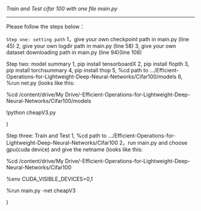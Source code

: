 _Train and Test cifar 100 with one file main.py_
***
Please follow the steps below：

`Step one: setting path` 
1，give your own checkpoint path in main.py (line 45) 
2,  give your own logdir path in main.py (line 58) 
3,  give your own dataset downloading path in main.py (line 94)(line 108)



Step two: model summary
1,  pip install tensorboardX 
2,  pip install flopth 
3,  pip install torchsummary 
4,  pip install thop 
5,  %cd path to .../Efficient-Operations-for-Lightweight-Deep-Neural-Networks/Cifar100/models 
6,  %run net.py 
(looks like this:

%cd /content/drive/My Drive/-Efficient-Operations-for-Lightweight-Deep-Neural-Networks/Cifar100/models

!python cheapV3.py

)


Step three: Train and Test
1,  %cd path to .../Efficient-Operations-for-Lightweight-Deep-Neural-Networks/Cifar100 
2，run main.py and choose gpu(cuda device) and give the netname 
(looks like this:

%cd /content/drive/My Drive/-Efficient-Operations-for-Lightweight-Deep-Neural-Networks/Cifar100

%env CUDA_VISIBLE_DEVICES=0,1

%run main.py -net cheapV3

)
